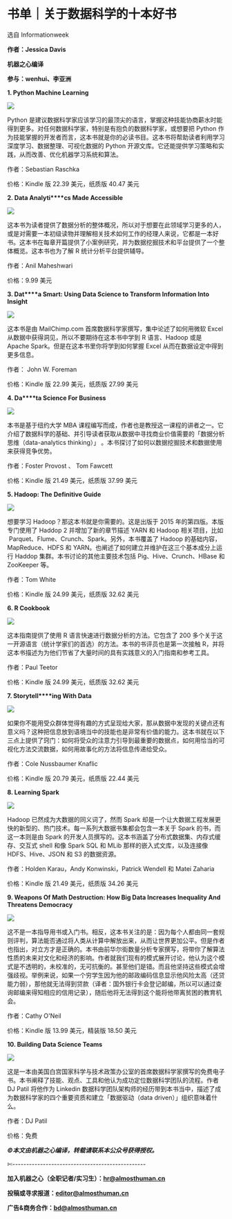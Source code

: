 # 书单｜关于数据科学的十本好书

选自 Informationweek

**作者：Jessica Davis**

**机器之心编译**

**参与：wenhui、李亚洲** 

**1\. Python Machine Learning**

![](img/2142dd7cfa59a863f925b786746b29e6.jpg)

Python 是建议数据科学家应该学习的最顶尖的语言，掌握这种技能协商薪水时能得到更多。对任何数据科学家，特别是有抱负的数据科学家，或想要把 Python 作为技能掌握的开发者而言，这本书就是你的必读书目。这本书将帮助读者利用学习深度学习、数据整理、可视化数据的 Python 开源文库。它还能提供学习策略和实践，从而改善、优化机器学习系统和算法。

作者：Sebastian Raschka

价格：Kindle 版 22.39 美元，纸质版 40.47 美元

**2\. Data Analyti****cs Made Accessible**

![](img/62bc33b18e8515cac883dde5b31f4392.jpg)

这本书为读者提供了数据分析的整体概况，所以对于想要在此领域学习更多的人，或是对需要一本初级读物并理解相关技术如何工作的经理人来说，它都是一本好书。这本书在每章开篇提供了小案例研究，并为数据挖掘技术和平台提供了一个整体概览。这本书也为了解 R 统计分析平台提供辅导。

作者：Anil Maheshwari

价格：9.99 美元

**3\. Dat****a Smart: Using Data Science to Transform Information Into Insight**

![](img/5c14eec1475e96d9bd3a311b01153d3f.jpg)

这本书是由 MailChimp.com 首席数据科学家撰写，集中论述了如何用微软 Excel 从数据中获得洞见，所以不要期待在这本书中学到 R 语言、Hadoop 或是 Apache Spark。但是在这本书里你将学到如何掌握 Excel 从而在数据设定中得到更多信息。

作者： John W. Foreman

价格：Kindle 版 22.99 美元，纸质版 27.99 美元

**4\. Da****ta Science For Business**

![](img/657e38fb4edc8ad90a77bd66fbcfc6a8.jpg)

本书是基于纽约大学 MBA 课程编写而成，作者也是教授这一课程的讲者之一。它介绍了数据科学的基础、并引导读者获取从数据中寻找商业价值需要的「数据分析思维（data-analytics thinking）」 。本书探讨了如何以数据挖掘技术和数据使用来获得竞争优势。

作者：Foster Provost 、 Tom Fawcett

价格：Kindle 版 21.49 美元，纸质版 37.99 美元

**5\. Hadoop: The** **Definitive Guide**

![](img/994d09fe08f4f2b9188eb328e22d8dd7.jpg)

想要学习 Hadoop？那这本书就是你需要的。这是出版于 2015 年的第四版。本版专门使用了 Haddop 2 并增加了新的章节描述 YARN 和 Hadoop 相关项目，比如  Parquet、Flume、Crunch、Spark。另外，本书覆盖了 Hadoop 的基础内容，MapReduce、HDFS 和 YARN。也阐述了如何建立并维护在这三个基本成分上运行 Haddop 集群。本书讨论的其他主要技术包括 Pig、Hive、Crunch、HBase 和 ZooKeeper 等。

作者：Tom White

价格：Kindle 版 24.99 美元，纸质版 32.62 美元

**6\. R Cookbook**

![](img/2e859e2b9da470b72a164d9966e88479.jpg)

这本指南提供了使用 R 语言快速进行数据分析的方法。它包含了 200 多个关于这一开源语言（统计学家们的首选）的方法。本书的书评员也是第一次接触 R，并将这本书描述为为他们节省了大量时间的具有实践意义的入门指南和参考工具。 

作者：Paul Teetor

价格：Kindle 版 24.99 美元，纸质版 32.62 美元

**7\. Storytell****ing With Data**

![](img/c9b76486f943d02facc958cd1b5c9958.jpg)

如果你不能用受众群体觉得有趣的方式呈现给大家，那从数据中发现的关键点还有意义吗？这种把信息放到语境当中的技能也是非常有价值的能力。这本书就在以下三点上提供了窍门：如何将受众的注意力引导到最重要的数据点，如何用恰当的可视化方法交流数据，如何用故事化的方法将信息传递给受众。

作者：Cole Nussbaumer Knaflic

价格：Kindle 版 20.79 美元，纸质版 22.44 美元

**8\. Learning Spark**

![](img/cdc5d2ca43aa5dc2f00941861c72b156.jpg)

Hadoop 已然成为大数据的同义词了，然而 Spark 却是一个让大数据工程发展更快的新型的、热门技术。每一系列大数据书集都会包含一本关于 Spark 的书，而这一本则是由 Spark 的开发人员撰写的。这本书涵盖了分布式数据集、内存式缓存、交互式 shell 和像 Spark SQL 和 MLib 那样的嵌入式文库，以及连接像 HDFS、Hive、JSON 和 S3 的数据资源。

作者：Holden Karau，Andy Konwinski，Patrick Wendell 和 Matei Zaharia

价格：Kindle 版 21.49 美元，纸质版 34.26 美元

**9\. Weapons Of Math Destruction: How Big Data Increases Inequality And Threatens Democracy**

![](img/f70f5c7acffff49dcc9f7a8fd231c731.jpg)

这不是一本指导用书或入门书。相反，这本书关注的是：因为每个人都由同一套规则评判，算法能否通过将人类从计算中解放出来，从而让世界更加公平。但是作者也指出，对立方才是正确的。本书由前华尔街数量分析专家撰写，将带你了解算法性质的未来对文化和经济的影响。作者就我们现有的模式展开讨论，他认为这个模式是不透明的，未校准的，无可抗衡的。甚至他们是错。而且他坚持这些模式会增强歧视。举例来说，如果一个穷学生因为他的邮政编码信息显示他风险太高（还贷能力弱），那他就无法得到贷款（译者：国外银行卡会登记邮编，所以可以通过查询邮编来得知相应的信用记录），随后他将无法得到这个能将他带离贫困的教育机会。

作者：Cathy O'Neil

价格：Kindle 版 13.99 美元，精装版 18.50 美元

**10\. Building Data Science Teams**

![](img/bfd046343a4a3a4c90b1ee77ecad04b6.jpg)

这是一本由美国白宫国家科学与技术政策办公室的首席数据科学家撰写的免费电子书。本书阐释了技能、观点、工具和他认为成功定位数据科学团队的流程。作者 DJ Patil 将他作为 Linkedin 数据科学团队架构师的经历带到本书当中，描述了成为数据科学家的四个重要资质和建立「数据驱动（data driven）」组织意味着什么。

作者：DJ Patil

价格：免费

***©本文由机器之心编译，***转载请联系本公众号获得授权***。***

✄------------------------------------------------

**加入机器之心（全职记者/实习生）：hr@almosthuman.cn**

**投稿或寻求报道：editor@almosthuman.cn**

**广告&商务合作：bd@almosthuman.cn**